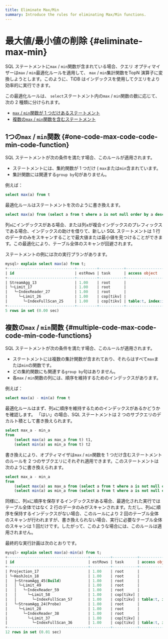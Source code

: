 ```yaml
---
title: Eliminate Max/Min
summary: Introduce the rules for eliminating Max/Min functions.
---
```


# 最大値/最小値の削除 {#eliminate-max-min}

SQL ステートメントに`max` / `min`関数が含まれている場合、クエリ オプティマイザーは`max` / `min`最適化ルールを適用して、 `max` / `min`集計関数をTopN 演算子に変換しようとします。このように、TiDB はインデックスを使用してクエリをより効率的に実行できます。

この最適化ルールは、 `select`ステートメント内の`max` / `min`関数の数に応じて、次の 2 種類に分けられます。

-   [`max` / `min`関数が 1 つだけあるステートメント](#one-maxmin-function)
-   [複数の`max` / `min`関数を含むステートメント](#multiple-maxmin-functions)

## 1つの<code>max</code> / <code>min</code>関数 {#one-code-max-code-code-min-code-function}

SQL ステートメントが次の条件を満たす場合、このルールが適用されます。

-   ステートメントには、集約関数が 1 つだけ ( `max`または`min`含まれています。
-   集計関数には関連する`group by`句がありません。

例えば：

```sql
select max(a) from t
```

最適化ルールはステートメントを次のように書き換えます。

```sql
select max(a) from (select a from t where a is not null order by a desc limit 1) t
```

列`a`にインデックスがある場合、または列`a`が複合インデックスのプレフィックスである場合、インデックスの助けを借りて、新しい SQL ステートメントは 1 行のデータのみをスキャンすることで最大値または最小値を見つけることができます。この最適化により、テーブル全体のスキャンが回避されます。

ステートメントの例には次の実行プランがあります。

```sql
mysql> explain select max(a) from t;
+------------------------------+---------+-----------+-------------------------+-------------------------------------+
| id                           | estRows | task      | access object           | operator info                       |
+------------------------------+---------+-----------+-------------------------+-------------------------------------+
| StreamAgg_13                 | 1.00    | root      |                         | funcs:max(test.t.a)->Column#4       |
| └─Limit_17                   | 1.00    | root      |                         | offset:0, count:1                   |
|   └─IndexReader_27           | 1.00    | root      |                         | index:Limit_26                      |
|     └─Limit_26               | 1.00    | cop[tikv] |                         | offset:0, count:1                   |
|       └─IndexFullScan_25     | 1.00    | cop[tikv] | table:t, index:idx_a(a) | keep order:true, desc, stats:pseudo |
+------------------------------+---------+-----------+-------------------------+-------------------------------------+
5 rows in set (0.00 sec)
```

## 複数の<code>max</code> / <code>min</code>関数 {#multiple-code-max-code-code-min-code-functions}

SQL ステートメントが次の条件を満たす場合、このルールが適用されます。

-   ステートメントには複数の集計関数が含まれており、それらはすべて`max`または`min`の関数です。
-   どの集約関数にも関連する`group by`句はありません。
-   各`max` / `min`関数の列には、順序を維持するためのインデックスがあります。

例えば：

```sql
select max(a) - min(a) from t
```

最適化ルールはまず、列`a`に順序を維持するためのインデックスがあるかどうかを確認します。 「はい」の場合、SQL ステートメントは 2 つのサブクエリのデカルト積として書き換えられます。

```sql
select max_a - min_a
from
    (select max(a) as max_a from t) t1,
    (select min(a) as min_a from t) t2
```

書き換えにより、オプティマイザは`max` / `min`関数を 1 つだけ含むステートメントのルールを 2 つのサブクエリにそれぞれ適用できます。このステートメントは次のように書き換えられます。

```sql
select max_a - min_a
from
    (select max(a) as max_a from (select a from t where a is not null order by a desc limit 1) t) t1,
    (select min(a) as min_a from (select a from t where a is not null order by a asc limit 1) t) t2
```

同様に、列`a`に順序を保存するインデックスがある場合、最適化された実行ではテーブル全体ではなく 2 行のデータのみがスキャンされます。ただし、列`a`に順序を保持するインデックスがない場合、このルールにより 2 回のテーブル全体のスキャンが行われますが、書き換えられない場合、実行に必要なテーブル全体のスキャンは 1 回だけです。したがって、このような場合には、このルールは適用されません。

最終的な実行計画は次のとおりです。

```sql
mysql> explain select max(a)-min(a) from t;
+------------------------------------+---------+-----------+-------------------------+-------------------------------------+
| id                                 | estRows | task      | access object           | operator info                       |
+------------------------------------+---------+-----------+-------------------------+-------------------------------------+
| Projection_17                      | 1.00    | root      |                         | minus(Column#4, Column#5)->Column#6 |
| └─HashJoin_18                      | 1.00    | root      |                         | CARTESIAN inner join                |
|   ├─StreamAgg_45(Build)            | 1.00    | root      |                         | funcs:min(test.t.a)->Column#5       |
|   │ └─Limit_49                     | 1.00    | root      |                         | offset:0, count:1                   |
|   │   └─IndexReader_59             | 1.00    | root      |                         | index:Limit_58                      |
|   │     └─Limit_58                 | 1.00    | cop[tikv] |                         | offset:0, count:1                   |
|   │       └─IndexFullScan_57       | 1.00    | cop[tikv] | table:t, index:idx_a(a) | keep order:true, stats:pseudo       |
|   └─StreamAgg_24(Probe)            | 1.00    | root      |                         | funcs:max(test.t.a)->Column#4       |
|     └─Limit_28                     | 1.00    | root      |                         | offset:0, count:1                   |
|       └─IndexReader_38             | 1.00    | root      |                         | index:Limit_37                      |
|         └─Limit_37                 | 1.00    | cop[tikv] |                         | offset:0, count:1                   |
|           └─IndexFullScan_36       | 1.00    | cop[tikv] | table:t, index:idx_a(a) | keep order:true, desc, stats:pseudo |
+------------------------------------+---------+-----------+-------------------------+-------------------------------------+
12 rows in set (0.01 sec)
```
